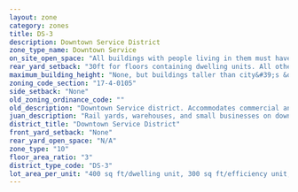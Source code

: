 ```yaml
---
layout: zone
category: zones
title: DS-3
description: Downtown Service District
zone_type_name: Downtown Service
on_site_open_space: "All buildings with people living in them must have at least 36 sq ft of on-site open space per dwelling unit. (See 17-4-0410-A)"
rear_yard_setback: "30ft for floors containing dwelling units. All others, none."
maximum_building_height: "None, but buildings taller than city&#39;s &quot;building height thresholds&quot; require Planned Development review."
zoning_code_section: "17-4-0105"
side_setback: "None"
old_zoning_ordinance_code: ""
old_description: "Downtown Service district. Accommodates commercial and service uses that are essential for the livelihood of businesses and residents of the downtown area and surrounding neighborhoods."
juan_description: "Rail yards, warehouses, and small businesses on downtown&#39;s periphery."
district_title: "Downtown Service District"
front_yard_setback: "None"
rear_yard_open_space: "N/A"
zone_type: "10"
floor_area_ratio: "3"
district_type_code: "DS-3"
lot_area_per_unit: "400 sq ft/dwelling unit, 300 sq ft/efficiency unit, 200 sq ft/SRO unit"
---
```

